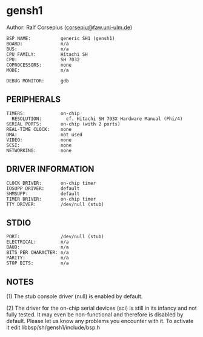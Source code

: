 gensh1
======
Author: Ralf Corsepius (corsepiu@faw.uni-ulm.de)

```
BSP NAME:           generic SH1 (gensh1)
BOARD:              n/a
BUS:                n/a
CPU FAMILY:         Hitachi SH
CPU:                SH 7032
COPROCESSORS:	    none
MODE:               n/a

DEBUG MONITOR:      gdb
```

PERIPHERALS
-----------
```
TIMERS:             on-chip
  RESOLUTION:         cf. Hitachi SH 703X Hardware Manual (Phi/4)
SERIAL PORTS:       on-chip (with 2 ports)
REAL-TIME CLOCK:    none
DMA:                not used
VIDEO:              none
SCSI:               none
NETWORKING:         none
```

DRIVER INFORMATION
------------------
```
CLOCK DRIVER:       on-chip timer
IOSUPP DRIVER:      default
SHMSUPP:            default
TIMER DRIVER:       on-chip timer
TTY DRIVER:         /dev/null (stub)
```

STDIO
-----
```
PORT:               /dev/null (stub)
ELECTRICAL:         n/a
BAUD:               n/a
BITS PER CHARACTER: n/a
PARITY:             n/a
STOP BITS:          n/a
```

NOTES
-----
(1) The stub console driver (null) is enabled by default.

(2) The driver for the on-chip serial devices (sci) is still in its infancy
    and not fully tested. It may even be non-functional and therefore is
    disabled by default. Please let us know any problems you encounter with
    it.
    To activate it edit libbsp/sh/gensh1/include/bsp.h
